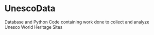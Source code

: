 # UnescoData
Database and Python Code containing work done to collect and analyze Unesco World Heritage Sites
